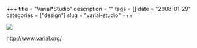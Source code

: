 +++
title = "Varial*Studio"
description = ""
tags = []
date = "2008-01-29"
categories = ["design"]
slug = "varial-studio"
+++


 

  <div id="screens-thumbs" class="clearfix">
    <div class="txt-center" id="design-submission"><a href="http://www.varial.org/"><img id='bluga-thumbnail-940' class='bluga-thumbnail large' src='/media/bluga/
wt47f279e3530d4_0.jpg'/></a></div>  
  </div>   
<p><a href="http://www.varial.org/">http://www.varial.org/</a></p>




